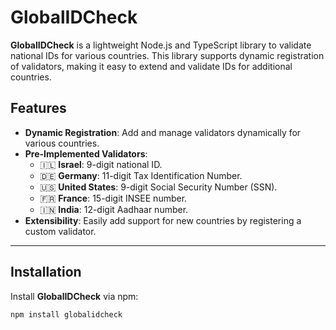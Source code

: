 # GlobalIDCheck

**GlobalIDCheck** is a lightweight Node.js and TypeScript library to validate national IDs for various countries. This library supports dynamic registration of validators, making it easy to extend and validate IDs for additional countries.

## Features

- **Dynamic Registration**: Add and manage validators dynamically for various countries.
- **Pre-Implemented Validators**:
  - 🇮🇱 **Israel**: 9-digit national ID.
  - 🇩🇪 **Germany**: 11-digit Tax Identification Number.
  - 🇺🇸 **United States**: 9-digit Social Security Number (SSN).
  - 🇫🇷 **France**: 15-digit INSEE number.
  - 🇮🇳 **India**: 12-digit Aadhaar number.
- **Extensibility**: Easily add support for new countries by registering a custom validator.

---

## Installation

Install **GlobalIDCheck** via npm:

```bash
npm install globalidcheck
